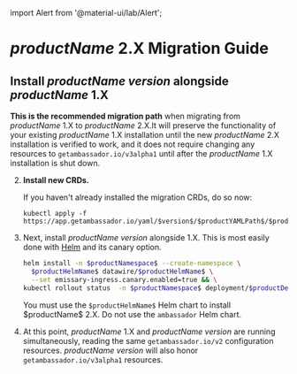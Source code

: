 import Alert from '@material-ui/lab/Alert';

# $productName$ 2.X Migration Guide

## Install $productName$ $version$ alongside $productName$ 1.X

**This is the recommended migration path** when migrating from $productName$ 1.X to
$productName$ 2.X.It will preserve the functionality of your existing $productName$ 1.X
installation until the new $productName$ 2.X installation is verified to work, and it
does not require changing any resources to `getambassador.io/v3alpha1` until after the
$productName$ 1.X installation is shut down.

2. **Install new CRDs.**

   If you haven't already installed the migration CRDs, do so now:

   ```
   kubectl apply -f https://app.getambassador.io/yaml/$version$/$productYAMLPath$/$productCRDName$
   ```

2. Next, install $productName$ $version$ alongside 1.X. This is most easily done with
   [Helm](../helm) and its canary option.

   ```bash
   helm install -n $productNamespace$ --create-namespace \
     $productHelmName$ datawire/$productHelmName$ \
     --set emissary-ingress.canary.enabled=true && \
   kubectl rollout status  -n $productNamespace$ deployment/$productDeploymentName$ -w
   ```

   <Alert severity="warning">
     You must use the <code>$productHelmName$</code> Helm chart to install $productName$ 2.X.
     Do not use the <code>ambassador</code> Helm chart.
   </Alert>

3. At this point, $productName$ 1.X and $productName$ $version$ are running simultaneously, 
   reading the same `getambassador.io/v2` configuration resources. $productName$ $version$
   will also honor `getambassador.io/v3alpha1` resources.
